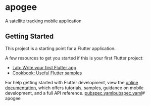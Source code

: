# apogee

A satellite tracking mobile application

## Getting Started

This project is a starting point for a Flutter application.

A few resources to get you started if this is your first Flutter project:

- [Lab: Write your first Flutter app](https://docs.flutter.dev/get-started/codelab)
- [Cookbook: Useful Flutter samples](https://docs.flutter.dev/cookbook)

For help getting started with Flutter development, view the
[online documentation](https://docs.flutter.dev/), which offers tutorials,
samples, guidance on mobile development, and a full API reference.
[pubspec.yaml](..%2Fzingsa%2Ffmd_app%2Fpubspec.yaml)[pubspec.yaml](..%2Fzingsa%2Ffmd_app%2Fpubspec.yaml)#   a p o g e e  
 